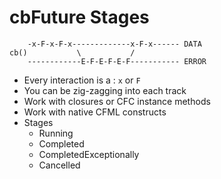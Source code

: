 # cbFuture Stages

```
    -x-F-x-F-x-------------x-F-x------ DATA
cb()           \           /
    ------------E-F-E-F-E-F----------- ERROR
```

* Every interaction is a : `x` or `F`
* You can be zig-zagging into each track
* Work with closures or CFC instance methods
* Work with native CFML constructs
* Stages
  * Running
  * Completed
  * CompletedExceptionally
  * Cancelled
